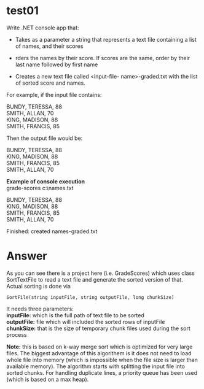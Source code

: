 # test01
Write .NET console app that:  
* Takes as a parameter a string that represents a text file containing a list of names, and their
scores

* rders the names by their score. If scores are the same, order by their last name followed by
first name

* Creates a new text file called &lt;input-file- name&gt;-graded.txt with the list of sorted score and
names.

For example, if the input file contains:

BUNDY, TERESSA, 88  
SMITH, ALLAN, 70  
KING, MADISON, 88  
SMITH, FRANCIS, 85  

Then the output file would be:

BUNDY, TERESSA, 88  
KING, MADISON, 88  
SMITH, FRANCIS, 85  
SMITH, ALLAN, 70  


**Example of console execution**  
grade-scores c:\names.txt

BUNDY, TERESSA, 88  
KING, MADISON, 88  
SMITH, FRANCIS, 85  
SMITH, ALLAN, 70  

Finished: created names-graded.txt

# Answer
As you can see there is a project here (i.e. GradeScores) which uses class SortTextFile to read a text file and generate the sorted version of that. Actual sorting is done via
```
SortFile(string inputFile, string outputFile, long chunkSize)
```
It needs three parameters:  
**inputFile:** which is the full path of text file to be sorted  
**outputFile:** file which will included the sorted rows of inputFile  
**chunkSize:** that is the size of temporary chunk files used during the sort process  

**Note:** this is based on k-way merge sort which is optimized for very large files. The biggest advantage of this algorithem is it does not need to load whole file into memory (which is impossible when the file size is larger than available memory).
The algorithm starts with splitting the input file into sorted chunks. For handling duplicate lines, a priority queue has been used (which is based on a max heap).


